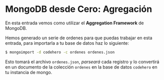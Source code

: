 # MongoDB desde Cero: Agregación

En esta entrada vemos como utilizar el **Aggregation Framework** de MongoDB. 

Hemos generado un serie de ordenes para que puedas trabajar en esta entrada, para importarla a tu base de datos haz lo siguiente:

```sh
$ mongoimport -d codehero -c ordenes ordenes.json
```

Esto tomará el archivo `ordenes.json`, *parseará* cada registro y lo convertirá en un documento de la colección `ordenes` en la base de datos `codehero` en tu instancia de mongo.  

